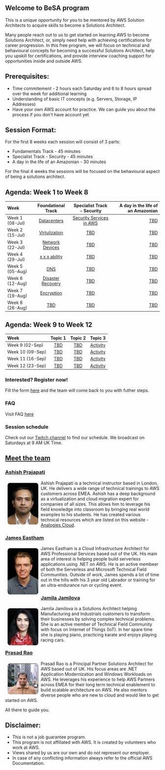 ## Welcome to BeSA program

This is a unique opportunity for you to be mentored by AWS Solution Architects to acquire skills to become a Solutions Architect.

Many people reach out to us to get started on learning AWS to become Solutions Architect, or, simply need help with achieving certifications for career progression.
In this free program, we will focus on technical and behavioural concepts for becoming a successful Solutions Architect, help you upskill for certifications, and provide interview coaching support for opportunities inside and outside AWS.

## Prerequisites:
- Time commitement - 2 hours each Saturday and 6 to 8 hours spread over the week for additional learning
- Understanding of basic IT concepts (e.g. Servers, Storage, IP Addresses)
- Have your own AWS account for practice. We can guide you about the process if you don't have account yet 

## Session Format:

For the first 8 weeks each session will consist of 3 parts:

- Fundamentals Track - 45 minutes
- Specialist Track - Security - 45 minutes 
- A day in the life of an Amazonian - 30 minutes 

For the final 4 weeks the sessions will be focused on the behavioural aspect of being a solutions architect.

## Agenda: Week 1 to Week 8


| Week          	| Foundational Track              | Specialist Track - Security             | A day in the life of an Amazonian                  |
| :---        	  |    :----:  			                |    :----:  	 				                    |   	---: 		                                       |
| Week 1 (08-Jul)	| [Datacenters]() 	              | [Security Services in AWS]()            | [TBD]()           	| 
| Week 2 (15-Jul)	| [Virtulization]()	              | [TBD]()	      | [TBD]()           	| 
| Week 3 (22-Jul)	| [Network Devices]()             | [TBD]()       | [TBD]()           	| 
| Week 4 (29-Jul)	| [ x x x ability]()              | [TBD]()       | [TBD]()           	| 
| Week 5 (05-Aug) | [DNS]()                         | [TBD]()       | [TBD]()           	| 
| Week 6 (12-Aug)	| [Disaster Recovery]()           | [TBD]()       | [TBD]()           	| 
| Week 7 (19-Aug)	| [Encryption]()                  | [TBD]()       | [TBD]()           	| 
| Week 8 (26-Aug)	| [TBD]()                         | [TBD]()       | [TBD]()           	| 

## Agenda: Week 9 to Week 12

| Week        	     | Topic 1                              | Topic 2                     |  Topic 3                  |
| :---        	     |    :----:  			                    |    :----:  	 				        |  :----:  	 				        |
| Week 9  (02-Sep)	 | [TBD]()                         | [TBD]()       | [Activity]()           	| []()           	| 
| Week 10 (09-Sep)	 | [TBD]()                         | [TBD]()       | [Activity]()           	| []()           	| 
| Week 11 (16-Sep)	 | [TBD]()                         | [TBD]()       | [Activity]()           	| []()           	| 
| Week 12 (23-Sep)	 | [TBD]()                         | [TBD]()       | [Activity]()           	| []()           	| 





### Interested? Register now!

Fill the form [here](https://forms.gle/47CRQgwkBdLidNCx6) and the team will come back to you with futher steps.


### FAQ

Visit FAQ [here](faq.md)

### Session schedule

Check out our [Twitch channel](https://www.twitch.tv/besaprogram) to find our schedule. We broadcast on Saturdays at 9 AM UK Time.

## [Meet the team](https://become-a-solutions-architect.github.io/)

### [Ashish Prajapati](https://www.linkedin.com/in/ash-tech/)
<img style="border-radius: 8px; float: left; width: 100px; margin: 8px;" alt="Ashish" src="assets/img/ash.png">

Ashish Prajapati is a technical instructor based in London, UK. He delivers a wide range of technical trainings to AWS customers across EMEA. Ashish has a deep background as a virtualization and cloud migration expert for companies of all sizes. This allows him to leverage his field knowledge into classroom by bringing real world examples to his students. He has created various technical resources which are listed on this website - [Analogies Cloud](https://www.analogiescloud.com).

### [James Eastham](https://www.linkedin.com/in/james-eastham/)
<img style="border-radius: 8px; float: left; width: 100px; margin: 8px;" alt="Prasad" src="assets/img/james.jpeg">

James Eastham is a Cloud Infrastructure Architect for AWS Professional Services based out of the UK. His main area of interest is helping people build serverless applications using .NET on AWS. He is an active membeer of both the Serverless and Microsoft Technical Field Communities. Outside of work, James spends a lot of time out in the hills with his 3 year old Labrador or training for an ultra-endurance run or cycling event.

### [Jamila Jamilova](https://www.linkedin.com/in/jjamilova/)
<img style="border-radius: 8px; float: left; width: 100px; margin: 8px;" alt="Jamila" src="assets/img/jamila.png">

Jamila Jamilova is a Solutions Architect helping Manufacturing and Industrials customers to transform their businesses by solving complex technical problems. She is an active member of Technical Field Community with focus on Internet of Things (IoT). In her spare time she is playing piano, practicing karate and enjoys playing racing cars.

### [Prasad Rao](https://www.linkedin.com/in/kprasadrao/)
<img style="border-radius: 8px; float: left; width: 100px; margin: 8px;" alt="Prasad" src="assets/img/prasad.png">

Prasad Rao is a Principal Partner Solutions Architect for AWS based out of UK. His focus areas are .NET Application Modernization and Windows Workloads on AWS. He leverages his experience to help AWS Partners across EMEA for their long term technical enablement to build scalable architecture on AWS. He also mentors diverse people who are new to cloud and would like to get started on AWS.




All there to guide you.

## Disclaimer:
- This is not a job guarantee program. 
- This program is not affiliated with AWS. It is created by volunteers who work at AWS.
- Views shared by us are our own and do not represent our employer.
- In case of any conflicting information always refer to the official AWS Documentation.
